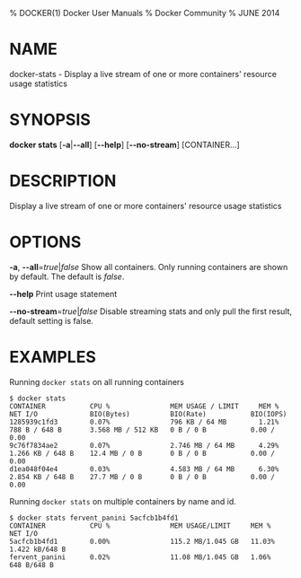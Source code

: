 % DOCKER(1) Docker User Manuals
% Docker Community
% JUNE 2014
# NAME
docker-stats - Display a live stream of one or more containers' resource usage statistics

# SYNOPSIS
**docker stats**
[**-a**|**--all**]
[**--help**]
[**--no-stream**]
[CONTAINER...]

# DESCRIPTION

Display a live stream of one or more containers' resource usage statistics

# OPTIONS
**-a**, **--all**=*true*|*false*
   Show all containers. Only running containers are shown by default. The default is *false*.

**--help**
  Print usage statement

**--no-stream**=*true*|*false*
  Disable streaming stats and only pull the first result, default setting is false.

# EXAMPLES

Running `docker stats` on all running containers

    $ docker stats
    CONTAINER           CPU %               MEM USAGE / LIMIT     MEM %               NET I/O             BIO(Bytes)          BIO(Rate)           BIO(IOPS)
    1285939c1fd3        0.07%               796 KB / 64 MB        1.21%               788 B / 648 B       3.568 MB / 512 KB   0 B / 0 B           0.00 / 0.00
    9c76f7834ae2        0.07%               2.746 MB / 64 MB      4.29%               1.266 KB / 648 B    12.4 MB / 0 B       0 B / 0 B           0.00 / 0.00
    d1ea048f04e4        0.03%               4.583 MB / 64 MB      6.30%               2.854 KB / 648 B    27.7 MB / 0 B       0 B / 0 B           0.00 / 0.00

Running `docker stats` on multiple containers by name and id.

    $ docker stats fervent_panini 5acfcb1b4fd1
    CONTAINER           CPU %               MEM USAGE/LIMIT     MEM %               NET I/O
    5acfcb1b4fd1        0.00%               115.2 MB/1.045 GB   11.03%              1.422 kB/648 B
    fervent_panini      0.02%               11.08 MB/1.045 GB   1.06%               648 B/648 B
